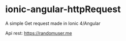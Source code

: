 # ionic-angular-httpRequest

A simple Get request made in Ionic 4/Angular

Api rest: https://randomuser.me
